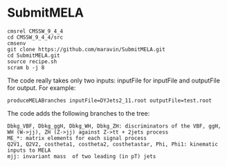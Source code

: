 # SubmitMELA
```
cmsrel CMSSW_9_4_4 
cd CMSSW_9_4_4/src
cmsenv
git clone https://github.com/maravin/SubmitMELA.git
cd SubmitMELA.git
source recipe.sh
scram b -j 8
```

The code really takes only two inputs: inputFile for inputFile and outputFile for output.
For example:
```
produceMELABranches inputFile=DYJets2_11.root outputFile=test.root
```

The code adds the following branches to the tree:
```
Dbkg_VBF, Dbkg_ggH, Dbkg_WH, Dbkg_ZH: discriminators of the VBF, ggH, WH (W->jj), ZH (Z->jj) against Z->tt + 2jets process
ME_*: matrix elements for each signal process
Q2V1, Q2V2, costheta1, costheta2, costhetastar, Phi, Phi1: kinematic inputs to MELA
mjj: invariant mass  of two leading (in pT) jets
```
